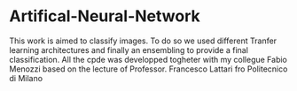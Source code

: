 # Artifical-Neural-Network
This work is aimed to classify images. To do so we used different Tranfer learning architectures and finally an ensembling to provide a final classification. All the cpde was developped togheter with my collegue Fabio Menozzi based on the lecture of Professor. Francesco Lattari fro Politecnico di Milano

